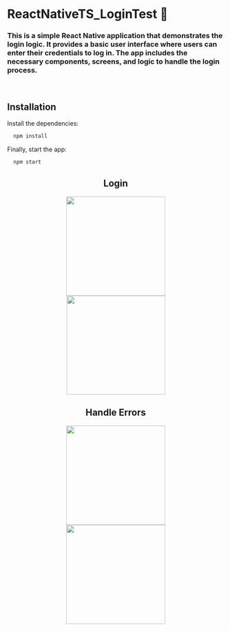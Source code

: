 # ReactNativeTS_LoginTest 📱
<h3> This is a simple React Native application that demonstrates the login logic. It provides a basic user interface where users can enter their credentials to log in. The app includes the necessary components, screens, and logic to handle the login process. </h3> <br/>

## Installation

Install the dependencies:


```bash
  npm install
```

Finally, start the app:

```bash
  npm start
```

<h2 align="center"> Login </h2>
<p align="center">
  <img src="https://github.com/PedroHVL14/ReactNative_EcommerceApp/assets/115195952/cb7a34ac-ed1f-403e-890f-5a1523714a0e" width="230" hspace="15">
  <img src="https://github.com/PedroHVL14/ReactNative_EcommerceApp/assets/115195952/bae6ea91-76e8-4c6d-8b59-b0133bef54e1" width="229" hspace="15">
</p>

<h2 align="center"> Handle Errors </h2>
<p align="center">
  <img src="https://github.com/PedroHVL14/ReactNative_EcommerceApp/assets/115195952/a84f001a-0f33-4f79-8581-8287730106a8" width="230" hspace="15">
  <img src="https://github.com/PedroHVL14/ReactNative_EcommerceApp/assets/115195952/762e16ae-bf74-4ce3-a701-f551ec1852da" width="230" hspace="15">
</p>


